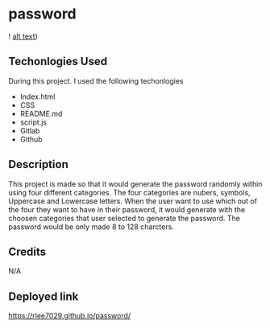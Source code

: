 # password

! [alt text](.assets/images/IMG1.JPEG))

## Techonlogies Used
During this project. I used the following techonlogies 
- Index.html 
- CSS 
- README.md 
- script.js
- Gitlab 
- Github

## Description
 This project is made so that it would generate the password randomly within using four different categories. The four categories are nubers, symbols, Uppercase and Lowercase letters. When the user want to use which out of the four they want to have in their password, it would generate with the choosen categories that user selected to generate the password. The password would be only made 8 to 128 charcters. 

## Credits
N/A

## Deployed link
https://rlee7029.github.io/password/